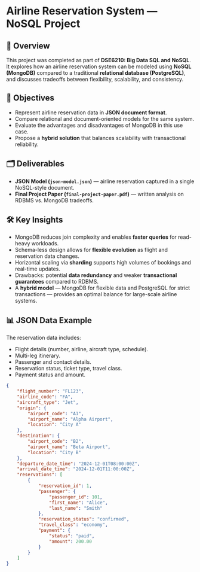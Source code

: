 # Airline Reservation System — NoSQL Project

## 📌 Overview
This project was completed as part of **DSE6210: Big Data SQL and NoSQL**.  
It explores how an airline reservation system can be modeled using **NoSQL (MongoDB)** compared to a traditional **relational database (PostgreSQL)**, and discusses tradeoffs between flexibility, scalability, and consistency.

## 🎯 Objectives
- Represent airline reservation data in **JSON document format**.  
- Compare relational and document-oriented models for the same system.  
- Evaluate the advantages and disadvantages of MongoDB in this use case.  
- Propose a **hybrid solution** that balances scalability with transactional reliability.  

## 🗂️ Deliverables
- **JSON Model (`json-model.json`)** — airline reservation captured in a single NoSQL-style document.  
- **Final Project Paper (`final-project-paper.pdf`)** — written analysis on RDBMS vs. MongoDB tradeoffs.  

## 🛠️ Key Insights
- MongoDB reduces join complexity and enables **faster queries** for read-heavy workloads.  
- Schema-less design allows for **flexible evolution** as flight and reservation data changes.  
- Horizontal scaling via **sharding** supports high volumes of bookings and real-time updates.  
- Drawbacks: potential **data redundancy** and weaker **transactional guarantees** compared to RDBMS.  
- A **hybrid model** — MongoDB for flexible data and PostgreSQL for strict transactions — provides an optimal balance for large-scale airline systems.  

## 📊 JSON Data Example
The reservation data includes:
- Flight details (number, airline, aircraft type, schedule).  
- Multi-leg itinerary.  
- Passenger and contact details.  
- Reservation status, ticket type, travel class.  
- Payment status and amount.  

```json
{
    "flight_number": "FL123",
    "airline_code": "FA",
    "aircraft_type": "Jet",
    "origin": {
        "airport_code": "A1",
        "airport_name": "Alpha Airport",
        "location": "City A"
    },
    "destination": {
        "airport_code": "B2",
        "airport_name": "Beta Airport",
        "location": "City B"
    },
    "departure_date_time": "2024-12-01T08:00:00Z",
    "arrival_date_time": "2024-12-01T11:00:00Z",
    "reservations": [
        {
            "reservation_id": 1,
            "passenger": {
                "passenger_id": 101,
                "first_name": "Alice",
                "last_name": "Smith"
            },
            "reservation_status": "confirmed",
            "travel_class": "economy",
            "payment": {
                "status": "paid",
                "amount": 200.00
            }
        }
    ]
}


